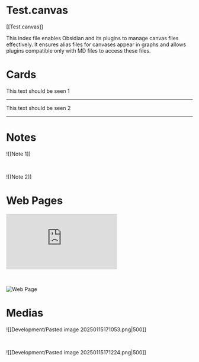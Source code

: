# Test.canvas

[[Test.canvas]]

This index file enables Obsidian and its plugins to manage canvas files effectively. It ensures alias files for canvases appear in graphs and allows plugins compatible only with MD files to access these files.

# Cards

This text should be seen 1
___

This text should be seen 2
___

# Notes

![[Note 1]]

<br/>

![[Note 2]]

# Web Pages

![Web Page](https://aider.chat/docs/install/optional.html#enable-voice-coding)

<br/>

![Web Page](https://obsidian.md/)

# Medias

![[Development/Pasted image 20250115171053.png|500]]

<br/>

![[Development/Pasted image 20250115171224.png|500]]

